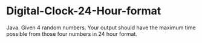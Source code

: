 # Digital-Clock-24-Hour-format
Java. Given 4 random numbers. Your output should have the maximum time possible from those four numbers in 24 hour format.
